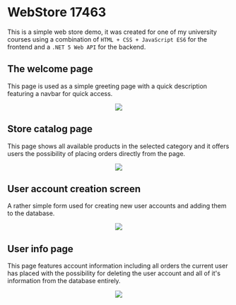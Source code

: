 # WebStore 17463
This is a simple web store demo, it was created for one of my university courses using a combination of `HTML + CSS + JavaScript ES6` for the frontend and a `.NET 5 Web API` for the backend.

## The welcome page
This page is used as a simple greeting page with a quick description featuring a navbar for quick access.
<center>
    <img src="https://imgur.com/f1cPBIU.png">
</center>

## Store catalog page
This page shows all available products in the selected category and it offers users the possibility of placing orders directly from the page.
<center>
    <img src="https://imgur.com/iFOH156.png">
</center>

## User account creation screen
A rather simple form used for creating new user accounts and adding them to the database.
<center>
    <img src="https://imgur.com/q4aARuF.png">
</center>

## User info page
This page features account information including all orders the current user has placed with the possibility for deleting the user account and all of it's information from the database entirely.
<center>
    <img src="https://imgur.com/pjvoOVJ.png">
</center>













